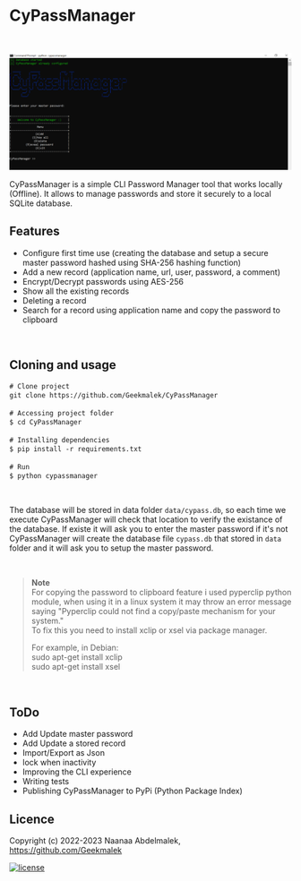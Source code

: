 # CyPassManager
 <br>     

![CyPassManager screenshot](/images/1.png)

CyPassManager is a simple CLI Password Manager tool that works locally (Offline). It allows to manage passwords and store it securely to a local SQLite database.


## Features

- Configure first time use (creating the database and setup a secure master password hashed using SHA-256 hashing function) 
- Add a new record (application name, url, user, password, a comment)
- Encrypt/Decrypt passwords using AES-256
- Show all the existing records
- Deleting a record
- Search for a record using application name and copy the password to clipboard 
<br>

## Cloning and usage

```
# Clone project
git clone https://github.com/Geekmalek/CyPassManager

# Accessing project folder
$ cd CyPassManager

# Installing dependencies
$ pip install -r requirements.txt

# Run
$ python cypassmanager
```
<br>

The database will be stored in data folder `data/cypass.db`, so each time we execute CyPassManager will check that location to verify the existance of the database.
If existe it will ask you to enter the master password if it's not CyPassManager will create the database file `cypass.db` that stored in `data` folder and it will ask you to setup the master password. 

<br>

> **Note**  
For copying the password to clipboard feature i used pyperclip python module, when using it in a linux system it may throw an error message saying "Pyperclip could not find a copy/paste mechanism for your system." <br />
> To fix this you need to install xclip or xsel via package manager. <br />
> 
> For example, in Debian:   
 sudo apt-get install xclip <br />
 sudo apt-get install xsel
<br>


## ToDo

- Add Update master password
- Add Update a stored record
- Import/Export as Json
- lock when inactivity
- Improving the CLI experience
- Writing tests
- Publishing CyPassManager to PyPi (Python Package Index)


## Licence

Copyright (c) 2022-2023 Naanaa Abdelmalek, <https://github.com/Geekmalek> <br />

[![license](https://img.shields.io/github/license/DAVFoundation/captain-n3m0.svg?style=flat-square)](https://github.com/DAVFoundation/captain-n3m0/blob/master/LICENSE)
